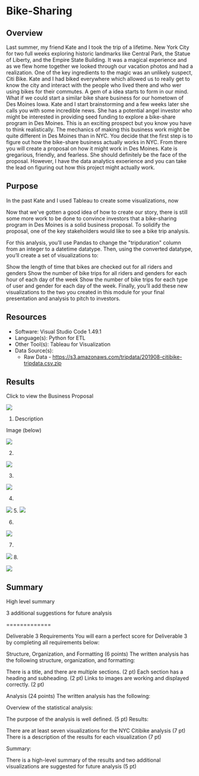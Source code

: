 # Bike-Sharing

## Overview
Last summer, my friend Kate and I took the trip of a lifetime. New York City for two full weeks exploring historic landmarks like Central Park, the Statue of Liberty, and the Empire State Building. It was a magical experience and as we flew home together we looked through our vacation photos and had a realization. One of the key ingredients to the magic was an unlikely suspect, Citi Bike. Kate and I had biked everywhere which allowed us to really get to know the city and interact with the people who lived there and who wer using bikes for their commutes. A gem of a idea starts to form in our mind. What if we could start a similar bike share business for our hometown of Des Moines Iowa. Kate and I start brainstorming and a few weeks later she calls you with some incredible news. She has a potential angel investor who might be interested in providing seed funding to explore a bike-share program in Des Moines. This is an exciting prospect but you know you have to think realistically. The mechanics of making this business work might be quite different in Des Moines than in NYC. You decide that the first step is to figure out how the bike-share business actually works in NYC. From there you will create a proposal on how it might work in Des Moines. Kate is gregarious, friendly, and fearless. She should definitely be the face of the proposal. However, I have the data analytics exoerience and you can take the lead on figuring out how this project might actually work.

## Purpose

In the past Kate and I used Tableau to create some visualizations, now 


Now that we've gotten a good idea of how to create our story, there is still some more work to be done to convince investors that a bike-sharing program in Des Moines is a solid business proposal. To solidify the proposal, one of the key stakeholders would like to see a bike trip analysis.

For this analysis, you’ll use Pandas to change the "tripduration" column from an integer to a datetime datatype. Then, using the converted datatype, you’ll create a set of visualizations to:

Show the length of time that bikes are checked out for all riders and genders
Show the number of bike trips for all riders and genders for each hour of each day of the week
Show the number of bike trips for each type of user and gender for each day of the week.
Finally, you’ll add these new visualizations to the two you created in this module for your final presentation and analysis to pitch to investors.

## Resources
* Software: Visual Studio Code 1.49.1
* Language(s): Python for ETL
* Other Tool(s): Tableau for Visualization
* Data Source(s): 
    * Raw Data - https://s3.amazonaws.com/tripdata/201908-citibike-tripdata.csv.zip

## Results
Click to view the Business Proposal

[<img src="Images/DesMoinesBikeShareProposal.png">](https://public.tableau.com/profile/govind6013#!/vizhome/Des_Moines_Bikesharing_Business_Proposal/Business_Proposal)



1. Description 

Image (below)

![](Images/Basic_info.png)




2.
![](Images/Top_starting_and_ending_locations.png)

3.
![](Images/peak_hours_of_day.png)


4.
![](Images/tripduration.png)
5.
![](Images/tripduration_by_gender.png)

6.
![](Images/CountofTrips_by_weekdays.png)

7.

![](Images/CountofTrips_by_weekdays_by_gender.png)
8.

![](Images/CountOfTrips_by_UserType_and_gender.png)



## Summary

High level summary


3 additional suggestions for future analysis


=============

Deliverable 3 Requirements
You will earn a perfect score for Deliverable 3 by completing all requirements below:

Structure, Organization, and Formatting (6 points)
The written analysis has the following structure, organization, and formatting:

There is a title, and there are multiple sections. (2 pt)
Each section has a heading and subheading. (2 pt)
Links to images are working and displayed correctly. (2 pt)


Analysis (24 points)
The written analysis has the following:

Overview of the statistical analysis:

The purpose of the analysis is well defined. (5 pt)
Results:

There are at least seven visualizations for the NYC Citibike analysis (7 pt)
There is a description of the results for each visualization (7 pt)


Summary:

There is a high-level summary of the results and two additional visualizations are suggested for future analysis (5 pt)